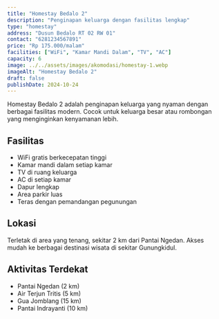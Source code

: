 ```yaml
---
title: "Homestay Bedalo 2"
description: "Penginapan keluarga dengan fasilitas lengkap"
type: "homestay"
address: "Dusun Bedalo RT 02 RW 01"
contact: "6281234567891"
price: "Rp 175.000/malam"
facilities: ["WiFi", "Kamar Mandi Dalam", "TV", "AC"]
capacity: 6
image: ../../assets/images/akomodasi/homestay-1.webp
imageAlt: "Homestay Bedalo 2"
draft: false
publishDate: 2024-10-24
---
```


Homestay Bedalo 2 adalah penginapan keluarga yang nyaman dengan berbagai fasilitas modern. Cocok untuk keluarga besar atau rombongan yang menginginkan kenyamanan lebih.

## Fasilitas

- WiFi gratis berkecepatan tinggi
- Kamar mandi dalam setiap kamar
- TV di ruang keluarga
- AC di setiap kamar
- Dapur lengkap
- Area parkir luas
- Teras dengan pemandangan pegunungan

## Lokasi

Terletak di area yang tenang, sekitar 2 km dari Pantai Ngedan. Akses mudah ke berbagai destinasi wisata di sekitar Gunungkidul.

## Aktivitas Terdekat

- Pantai Ngedan (2 km)
- Air Terjun Tritis (5 km)
- Gua Jomblang (15 km)
- Pantai Indrayanti (10 km)
